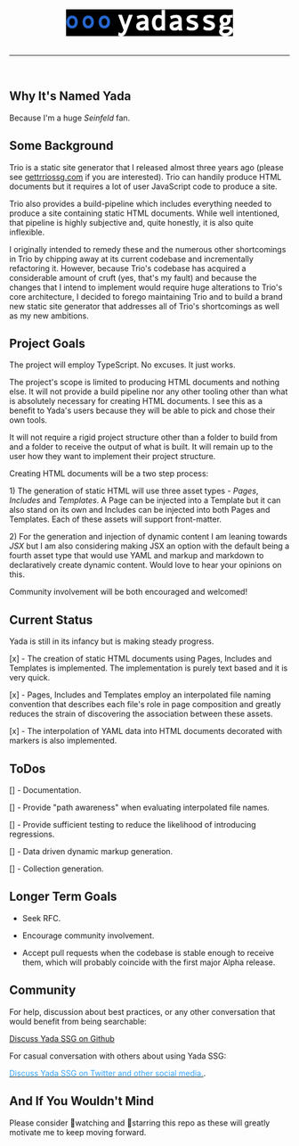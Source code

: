 <br>
<br>
<div align=center>
    <img src="github/readmeheader.png" alt="README Header">
</div>
<br>
<hr color="grey">
<br>

## Why It's Named Yada

Because I'm a huge _Seinfeld_ fan.

## Some Background

Trio is a static site generator that I released almost three years ago (please see <span style="color:#33A2FF"><a href="https://gettriossg.com">gettrriossg.com</a></span> if you are interested</span>). Trio can handily produce HTML documents but it requires a lot of user JavaScript code to produce a site.

Trio also provides a build-pipeline which includes everything needed to produce a site containing static HTML documents. While well intentioned, that pipeline is highly subjective and, quite honestly, it is also quite inflexible.

I originally intended to remedy these and the numerous other shortcomings in Trio by chipping away at its current codebase and incrementally refactoring it. However, because Trio's codebase has acquired a considerable amount of cruft (yes, that's my fault) and because the changes that I intend to implement would require huge alterations to Trio's core architecture, I decided to forego maintaining Trio and to build a brand new static site generator that addresses all of Trio's shortcomings as well as my new ambitions.

## Project Goals

The project will employ TypeScript. No excuses. It just works.

The project's scope is limited to producing HTML documents and nothing else. It will not provide a build pipeline nor any other tooling other than what is absolutely necessary for creating HTML documents. I see this as a benefit to Yada's users because they will be able to pick and chose their own tools.

It will not require a rigid project structure other than a folder to build from and a folder to receive the output of what is built. It will remain up to the user how they want to implement their project structure.

Creating HTML documents will be a two step process:

1\) The generation of static HTML will use three asset types - _Pages_, _Includes_ and _Templates_. A Page can be injected into a Template but it can also stand on its own and Includes can be injected into both Pages and Templates. Each of these assets will support front-matter.

2\) For the generation and injection of dynamic content I am leaning towards _JSX_ but I am also considering making JSX an option with the default being a fourth asset type that would use YAML and markup and markdown to declaratively create dynamic content. Would love to hear your opinions on this.

Community involvement will be both encouraged and welcomed!

## Current Status

Yada is still in its infancy but is making steady progress.

[x] - The creation of static HTML documents using Pages, Includes and Templates is implemented. The implementation is purely text based and it is very quick.

[x] - Pages, Includes and Templates employ an interpolated file naming convention that describes each file's role in page composition and greatly reduces the strain of discovering the association between these assets.

[x] - The interpolation of YAML data into HTML documents decorated with markers is also implemented.

## ToDos

[] - Documentation.

[] - Provide "path awareness" when evaluating interpolated file names.

[] - Provide sufficient testing to reduce the likelihood of introducing regressions.

[] - Data driven dynamic markup generation.

[] - Collection generation.

## Longer Term Goals

- Seek RFC.

- Encourage community involvement.

- Accept pull requests when the codebase is stable enough to receive them, which will probably coincide with the first major Alpha release.

## Community

For help, discussion about best practices, or any other conversation that would benefit from being searchable:

[ Discuss Yada SSG on Github ](https://github.com/4awpawz/yada/discussions)

For casual conversation with others about using Yada SSG:

[<span style="color: #33A2FF;">Discuss Yada SSG on Twitter and other social media.</span>](https://twitter.com).

## And If You Wouldn't Mind

Please consider 👀watching and 🌟starring this repo as these will greatly motivate me to keep moving forward.
